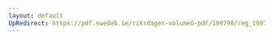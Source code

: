 ```yaml
---
layout: default
UpRedirect: https://pdf.swedeb.se/riksdagen-volumeG-pdf/199798/reg_199798/reg_199798_0110.pdf
---
```

